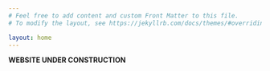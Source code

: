 ```yaml
---
# Feel free to add content and custom Front Matter to this file.
# To modify the layout, see https://jekyllrb.com/docs/themes/#overriding-theme-defaults

layout: home
---
```


**WEBSITE UNDER CONSTRUCTION**

<!--
# I am a postgraduate student at the University of Oxford, studying towards a DPhil in Atmospheric, Oceanic and Planetary Physics under the supervision of Prof. Peter Read. Before arriving in Oxford, I studied Mathematics at the University of Exeter where I obtained a first degree in MSci Mathematics (Climate Science). Whilst in Exeter, I completed a masters research project under the supervision of Prof. Geoff Vallis.  

#### Research focus

The focus of my current research concerns understanding the atmosphere of Venus. My aim is to develop a Venusian configuration of the Isca modelling framework developed at the University of Exeter. This model will be built both from existing components of the previous Oxford Venus GCM (OPUS-Vr), and new components currently under development, such as a representation of radiatively interactive clouds and hazes. 

#### Other research interests


-->
